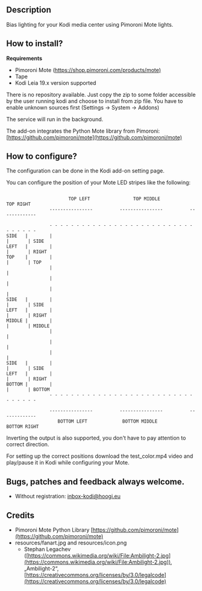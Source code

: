 ## Description

Bias lighting for your Kodi media center using Pimoroni Mote lights.

## How to install?

**Requirements**

* Pimoroni Mote ([https://shop.pimoroni.com/products/mote)](https://shop.pimoroni.com/products/mote)
* Tape
* Kodi Leia 19.x version supported

There is no repository available. Just copy the zip to some folder
accessible by the user running kodi and choose to install from zip file. 
You have to enable unknown sources first (Settings -> System -> Addons)  

The service will run in the background.

The add-on integrates the Python Mote library from Pimoroni: [https://github.com/pimoroni/mote](https://github.com/pimoroni/mote)


## How to configure?

The configuration can be done in the Kodi add-on setting page.

You can configure the position of your Mote LED stripes like the following:

```

                       TOP LEFT                TOP MIDDLE              TOP RIGHT
                ----------------          ----------------          -------------

                - - - - - - - - - - - - - - - - - - - - - - - - - - - - - - - - -
SIDE   |        |                                                               |       | SIDE
LEFT   |        |                                                               |       | RIGHT
TOP    |        |                                                               |       | TOP
                |                                                               |
                |                                                               |
                |                                                               |
SIDE   |        |                                                               |       | SIDE
LEFT   |        |                                                               |       | RIGHT
MIDDLE |        |                                                               |       | MIDDLE
                |                                                               |
                |                                                               |
                |                                                               |
SIDE   |        |                                                               |       | SIDE
LEFT   |        |                                                               |       | RIGHT
BOTTOM |        |                                                               |       | BOTTOM
                - - - - - - - - - - - - - - - - - - - - - - - - - - - - - - - - -

                ----------------          ----------------          -------------
                   BOTTOM LEFT             BOTTOM MIDDLE            BOTTOM RIGHT
```

Inverting the output is also supported, you don't have to pay attention to correct direction.

For setting up the correct positions download the test_color.mp4 video and play/pause it in Kodi while configuring your Mote.

## Bugs, patches and feedback always welcome. 

 * Without registration: inbox-kodi@hoogi.eu
 

## Credits
 * Pimoroni Mote Python Library [https://github.com/pimoroni/mote](https://github.com/pimoroni/mote)
 * resources/fanart.jpg and resources/icon.png
    * Stephan Legachev ([https://commons.wikimedia.org/wiki/File:Ambilight-2.jpg](https://commons.wikimedia.org/wiki/File:Ambilight-2.jpg)), „Ambilight-2“, [https://creativecommons.org/licenses/by/3.0/legalcode](https://creativecommons.org/licenses/by/3.0/legalcode)
